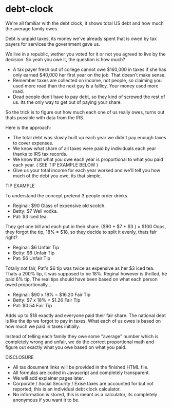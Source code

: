# debt-clock

We're all familiar with the debt clock, it shows total US debt and how much the average family owes.

Debt is unpaid taxes, its money we've already spent that is owed by tax payers for services the government gave us.

We live in a republic, wether you voted for it or not you agreed to live by the decision. So yeah you owe it, the question is how much?

- A tax payer fresh out of college cannot owe $160,000 in taxes if she has only earned $40,000 her first year on the job.  That doesn't make sense.
- Remember taxes are collected on income, not people, so claiming you used more road than the next guy is a fallicy.  Your money used more road.
- Dead people don't have to pay debt, so they kind of screwed the rest of us.  Its the only way to get out of paying your share.

So the trick is to figure out how much each one of us really owes, turns out thats possible with data from the IRS.

Here is the approach:

- The total debt was slowly built up each year we didn't pay enough taxes to cover expenses.
- We know what share of all taxes were paid by individuals each year thanks to IRS tax records.
- We know that what you owe each year is proportional to what you paid each year. ( SEE TIP EXAMPLE BELOW )
- Give us your total income for each year worked and we'll tell you how much of the debt you owe, its that simple.

TIP EXAMPLE

To understand the concept pretend 3 people order drinks.

- Reginal: $90 Glass of expensive old scotch.
- Betty: $7 Well vodka.
- Pat: $3 Iced tea.

They get one bill and each put in their share. ($90 + $7 + $3 ) = $100
Oops, they forgot the tip, 18% = $18, so they decide to split it evenly, thats fair right?

- Reginal: $6 Unfair Tip
- Betty: $6 Unfair Tip
- Pat: $6 Unfair Tip

Totally not fair, Pat's $6 tip was twice as expensive as her $3 iced tea.  Thats a 200% tip, it was supposed to be 18%. Reginal however is thrilled, he paid 6% tip. The real tips should have been based on what each person owed proportionally...

- Reginal: $90 x 18% = $16.20 Fair Tip
- Betty: $7 x 18% = $1.26 Fair Tip
- Pat: $0.54 Fair Tip

Adds up to $18 exactly and everyone paid their fair share.  The national debt is like the tip we forgot to pay in taxes.  What each of us owes is based on how much we paid in taxes initially.

Instead of telling each family they owe some "average" number which is completely wrong and unfair, we do the correct proportional math and figure out exactly what you owe based on what you paid.

DISCLOSURE

- All tax dosument links will be provided in the finished HTML file.
- All formulas are coded in Javascript and completely transparent.
- We will add explainer pages later.
- Corporate / Social Security / Exise taxes are accounted for but not reported, this is an individual debt clock calculator.
- No information is stored, this is meant as a calculator, its completely anonymous if you want it to be.



